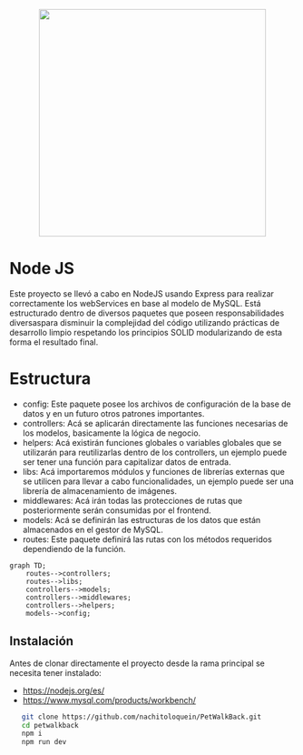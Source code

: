 <p align="center"><a href="https://nodejs.org/es/about/" target="_blank"><img src="https://upload.wikimedia.org/wikipedia/commons/d/d9/Node.js_logo.svg" width="400"></a></p>


# Node JS
Este proyecto se llevó a cabo en NodeJS usando Express para realizar correctamente los webServices en base al modelo de MySQL.
Está estructurado dentro de diversos paquetes que poseen responsabilidades diversaspara disminuir la complejidad del código utilizando prácticas de desarrollo limpio respetando los principios SOLID modularizando de esta forma el resultado final.

# Estructura
- config: Este paquete posee los archivos de configuración de la base de datos y en un futuro otros patrones importantes.
- controllers: Acá se aplicarán directamente las funciones necesarias de los modelos, basicamente la lógica de negocio.
- helpers: Acá existirán funciones globales o variables globales que se utilizarán para reutilizarlas dentro de los controllers, un ejemplo puede ser tener una función para capitalizar datos de entrada.
- libs: Acá importaremos módulos y funciones de librerías externas que se utilicen para llevar a cabo funcionalidades, un ejemplo puede ser una librería de almacenamiento de imágenes.
- middlewares: Acá irán todas las protecciones de rutas que posteriormente serán consumidas por el frontend.
- models: Acá se definirán las estructuras de los datos que están almacenados en el gestor de MySQL.
- routes: Este paquete definirá las rutas con los métodos requeridos dependiendo de la función.

```mermaid
graph TD;
    routes-->controllers;
    routes-->libs;
    controllers-->models;
    controllers-->middlewares;
    controllers-->helpers;
    models-->config;
```

## Instalación
Antes de clonar directamente el proyecto desde la rama principal se necesita tener instalado:
- https://nodejs.org/es/
- https://www.mysql.com/products/workbench/
```sh
   git clone https://github.com/nachitoloquein/PetWalkBack.git
   cd petwalkback
   npm i
   npm run dev
```